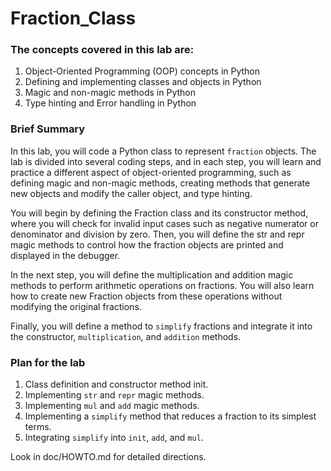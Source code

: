 # Fraction_Class

### The concepts covered in this lab are:

1. Object-Oriented Programming (OOP) concepts in Python
2. Defining and implementing classes and objects in Python
3. Magic and non-magic methods in Python
4. Type hinting and Error handling in Python

### Brief Summary
In this lab, you will code a Python class to represent `fraction` objects. The lab is divided into several coding steps, and in each step, you will learn and practice a different aspect of object-oriented programming, such as defining magic and non-magic methods, creating methods that generate new objects and modify the caller object, and type hinting.

You will begin by defining the Fraction class and its constructor method, where you will check for invalid input cases such as negative numerator or denominator and division by zero. Then, you will define the str and repr magic methods to control how the fraction objects are printed and displayed in the debugger.

In the next step, you will define the multiplication and addition magic methods to perform arithmetic operations on fractions. You will also learn how to create new Fraction objects from these operations without modifying the original fractions.

Finally, you will define a method to `simplify` fractions and integrate it into the constructor, `multiplication`, and `addition` methods.

### Plan for the lab

1. Class definition and constructor method init.
2. Implementing `str` and `repr` magic methods.
3. Implementing `mul` and `add` magic methods.
4. Implementing a `simplify` method that reduces a fraction to its simplest terms.
5. Integrating `simplify` into `init`, `add`, and `mul`.

Look in doc/HOWTO.md for detailed directions.
